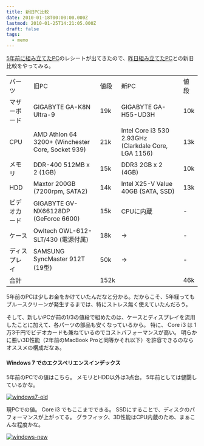 ```yaml
---
title: 新旧PC比較
date: 2010-01-18T00:00:00.000Z
lastmod: 2010-01-25T14:21:05.000Z
draft: false
tags:
  - memo
---
```


[5年前に組み立てたPC](/posts/20050328/p01)のレシートが出てきたので、[昨日組み立てたPC](/posts/20100117/p01)との新旧比較をやってみる。

|              |                                                   |      |                                                      |      |
| ------------ | ------------------------------------------------- | ---- | ---------------------------------------------------- | ---- |
| パーツ       | 旧PC                                              | 値段 | 新PC                                                 | 値段 |
| マザーボード | GIGABYTE GA-K8N Ultra-9                           | 19k  | GIGABYTE GA-H55-UD3H                                 | 10k  |
| CPU          | AMD Athlon 64 3200+ (Winchester Core, Socket 939) | 21k  | Intel Core i3 530 2.93GHz (Clarkdale Core, LGA 1156) | 13k  |
| メモリ       | DDR-400 512MB x 2 (1GB)                           | 15k  | DDR3 2GB x 2 (4GB)                                   | 10k  |
| HDD          | Maxtor 200GB (7200rpm, SATA2)                     | 14k  | Intel X25-V Value 40GB (SATA, SSD)                   | 13k  |
| ビデオカード | GIGABYTE GV-NX66128DP (GeForce 6600)              | 15k  | CPUに内蔵                                            | -    |
| ケース       | Owltech OWL-612-SLT/430 (電源付属)                | 18k  | →                                                    | -    |
| ディスプレイ | SAMSUNG SyncMaster 912T (19型)                    | 50k  | →                                                    | -    |
| 合計         |                                                   | 152k |                                                      | 46k  |

5年前のPCは少しお金をかけていたんだなと分かる。だからこそ、5年経ってもブルースクリーンが発生するまでは、特にストレス無く使えていたんだろう。

そして、新しいPCが前の1/3の値段で組めたのは、ケースとディスプレイを流用したことに加えて、各パーツの部品も安くなっているから。 特に、 Core i3 は 1万3千円でビデオカードも兼ねているのでコストパフォーマンスが高い。 明らかに悪い3D性能（2年前のMacBook Proと同等かそれ以下）を許容できるのならオススメの構成だなぁ。

#### Windows 7 でのエクスペリエンスインデックス

5年前のPCでの値はこちら。 メモリとHDD以外は3点台。 5年前としては健闘しているかな。

[![windows7-old](https://farm5.staticflickr.com/4031/4303154451_f07568714a.jpg "windows7-old")](http://www.flickr.com/photos/machu/4303154451/)

現PCでの値。 Core i3 でもここまでできる。 SSDにすることで、ディスクのパフォーマンスが上がってる。 グラフィック、3D性能はCPU内蔵のため、まぁこんな程度かな。

[![windows-new](https://farm5.staticflickr.com/4027/4303154529_98becf3d6e.jpg "windows-new")](http://www.flickr.com/photos/machu/4303154529/)
